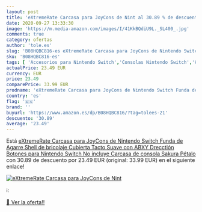 ```yaml
---
layout: post
title: 'eXtremeRate Carcasa para JoyCons de Nint al 30.89 % de descuento'
date: 2020-09-27 13:33:30
image: 'https://m.media-amazon.com/images/I/41KkBQdiU9L._SL400_.jpg'
comments: true
category: ofertas
author: 'tole.es'
slug: 'B08HQBC816-es eXtremeRate Carcasa para JoyCons de Nintendo Switch Funda...'
sku: 'B08HQBC816-es'
tags: [ 'Accesorios para Nintendo Switch','Consolas Nintendo Switch','Hardware y juegos para Nintendo Switch','Iluminación','Iluminación de ambiente de interior','Iluminación de interior','Iluminación decorativa y para usos específicos de interior','Juegos para Nintendo Switch','Mandos para Nintendo Switch','Videojuegos','nintendo', ]
actualPrice: 23.49 EUR
currency: EUR
price: 23.49
comparePrice: 33.99 EUR
prodname: 'eXtremeRate Carcasa para JoyCons de Nintendo Switch Funda de Agarre Shell de bricolaje Cubierta Tacto Suave con ABXY Drecctión Botones para Nintendo Switch No incluye Carcasa de consola Sakura Pétalo '
country: 'es'
flag: '🇪🇸'
brand: ''
buyurl: 'https://www.amazon.es/dp/B08HQBC816/?tag=tolees-21'
descuento: '30.89'
average: '23.49'
---
```


Está [eXtremeRate Carcasa para JoyCons de Nintendo Switch Funda de Agarre Shell de bricolaje Cubierta Tacto Suave con ABXY Drecctión Botones para Nintendo Switch No incluye Carcasa de consola Sakura Pétalo ](https://www.amazon.es/dp/B08HQBC816/?tag=tolees-21) con 30.89 de descuento por 23.49 EUR (original: 33.99 EUR) en el siguiente enlace!

[![eXtremeRate Carcasa para JoyCons de Nint](https://m.media-amazon.com/images/I/41KkBQdiU9L._SL400_.jpg)](https://www.amazon.es/dp/B08HQBC816/?tag=tolees-21)

ℹ️:


[🛒 Ver la oferta!!](https://www.amazon.es/dp/B08HQBC816/?tag=tolees-21)
